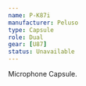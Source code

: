 ```yaml
---
name: P-K87i
manufacturer: Peluso
type: Capsule
role: Dual
gear: [U87]
status: Unavailable
---
```


Microphone Capsule.
